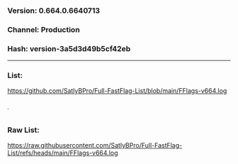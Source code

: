 ### Version: 0.664.0.6640713
### Channel: Production
### Hash: version-3a5d3d49b5cf42eb

---

### List:
https://github.com/SatlyBPro/Full-FastFlag-List/blob/main/FFlags-v664.log

###### .

### Raw List:
https://raw.githubusercontent.com/SatlyBPro/Full-FastFlag-List/refs/heads/main/FFlags-v664.log
